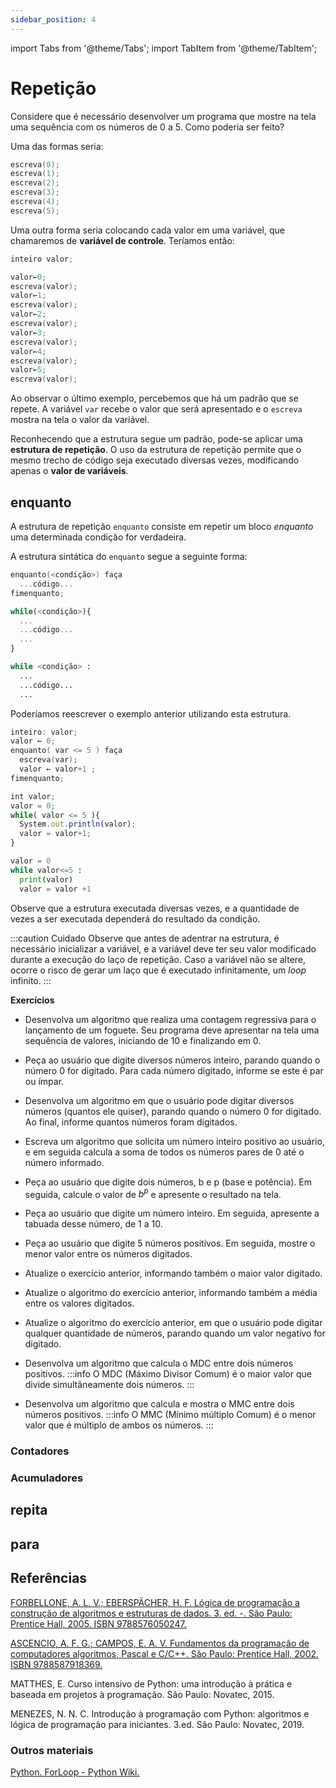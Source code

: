 ```yaml
---
sidebar_position: 4
---
```


import Tabs from '@theme/Tabs';
import TabItem from '@theme/TabItem';

# Repetição

Considere que é necessário desenvolver um programa que mostre na tela uma sequência com os números de $0$ a $5$. Como poderia ser feito?

Uma das formas seria:
``` c
escreva(0);
escreva(1);
escreva(2);
escreva(3);
escreva(4);
escreva(5);
```

Uma outra forma seria colocando cada valor em uma variável, que chamaremos de **variável de controle**. Teríamos então:
```c
inteiro valor;

valor←0;
escreva(valor);
valor←1;
escreva(valor);
valor←2;
escreva(valor);
valor←3;
escreva(valor);
valor←4;
escreva(valor);
valor←5;
escreva(valor);
```  

Ao observar o último exemplo, percebemos que há um padrão que se repete. A variável `var` recebe o valor que será apresentado e o `escreva` mostra na tela o valor da variável.

Reconhecendo que a estrutura segue um padrão, pode-se aplicar uma **estrutura de repetição**. O uso da estrutura de repetição permite que o mesmo trecho de código seja executado diversas vezes, modificando apenas o **valor de variáveis**.

## enquanto

A estrutura de repetição `enquanto` consiste em repetir um bloco *enquanto* uma determinada condição for verdadeira.

A estrutura sintática do `enquanto` segue a seguinte forma:
<Tabs groupId='language'>
  <TabItem value="pseudocodigo" label="Pseudocódigo" default>

  ```c
  enquanto(<condição>) faça
    ...código...
  fimenquanto;
  ```

  </TabItem>
  <TabItem value="java" label="Java">

  ```js
  while(<condição>){
    ...
    ...código...
    ...
  }
  ```

  </TabItem>
  <TabItem value="python" label="Python">

  ```python
  while <condição> :
    ...
    ...código...
    ...
  ```

  </TabItem>
</Tabs>


Poderíamos reescrever o exemplo anterior utilizando esta estrutura. 

<Tabs groupId='language'>
  <TabItem value="pseudocodigo" label="Pseudocódigo" default>

  ```c
  inteiro: valor;
  valor ← 0;
  enquanto( var <= 5 ) faça
    escreva(var);
    valor ← valor+1 ; 
  fimenquanto;
  ```

  </TabItem>
  <TabItem value="java" label="Java">

  ```js
  int valor;
  valor = 0;
  while( valor <= 5 ){
    System.out.println(valor);
    valor = valor+1;
  }
  ```

  </TabItem>
  <TabItem value="python" label="Python">

  ```python
  valor = 0
  while valor<=5 :
    print(valor)
    valor = valor +1
  ```

  </TabItem>
</Tabs>


Observe que a estrutura executada diversas vezes, e a quantidade de vezes a ser executada dependerá do resultado da condição.

:::caution Cuidado
Observe que antes de adentrar na estrutura, é necessário inicializar a variável, e a variável deve ter seu valor modificado durante a execução do laço de repetição. Caso a variável não se altere, ocorre o risco de gerar um laço que é executado infinitamente, um *loop* infinito.
:::

**Exercícios**  
- Desenvolva um algoritmo que realiza uma contagem regressiva para o lançamento de um foguete. Seu programa deve apresentar na tela uma sequência de valores, iniciando de 10 e finalizando em 0.
- Peça ao usuário que digite diversos números inteiro, parando quando o número 0 for digitado. Para cada número digitado, informe se este é par ou ímpar.
- Desenvolva um algoritmo em que o usuário pode digitar diversos números (quantos ele quiser), parando quando o número 0 for digitado. Ao final, informe quantos números foram digitados.
- Escreva um algoritmo que solicita um número inteiro positivo ao usuário, e em seguida calcula a soma de todos os números pares de 0 até o número informado.
- Peça ao usuário que digite dois números, b e p (base e potência). Em seguida, calcule o valor de $b^p$ e apresente o resultado na tela.
- Peça ao usuário que digite um número inteiro. Em seguida, apresente a tabuada desse número, de 1 a 10.
- Peça ao usuário que digite 5 números positivos. Em seguida, mostre o menor valor entre os números digitados.
- Atualize o exercício anterior, informando também o maior valor digitado.
- Atualize o algoritmo do exercício anterior, informando também a média entre os valores digitados.
- Atualize o algoritmo do exercício anterior, em que o usuário pode digitar qualquer quantidade de números, parando quando um valor negativo for digitado.
- Desenvolva um algoritmo que calcula o MDC entre dois números positivos.
:::info 
O MDC (Máximo Divisor Comum) é o maior valor que divide simultâneamente dois números.
:::

- Desenvolva um algoritmo que calcula e mostra o MMC entre dois números positivos.
:::info
O MMC (Mínimo múltiplo Comum) é o menor valor que é múltiplo de ambos os números.
:::



### Contadores

### Acumuladores

## repita


## para






## Referências

[FORBELLONE, A. L. V.; EBERSPÄCHER, H. F. Lógica de programação a construção de algoritmos e estruturas de dados. 3. ed. -. São Paulo: Prentice Hall, 2005. ISBN 9788576050247.](https://plataforma.bvirtual.com.br/Leitor/Publicacao/323/pdf/11?code=DUT9ceW6cevP76Zo+EZuhLshlFiipf6bm1qH+Er9IE2FR2aabpwRBUFHWBQY+ppEDI1u1phvX3Bo9xII7UTG/g==)  

[ASCENCIO, A. F. G.; CAMPOS, E. A. V. Fundamentos da programação de computadores algoritmos, Pascal e C/C++. São Paulo: Prentice Hall, 2002. ISBN 9788587918369.](https://plataforma.bvirtual.com.br/Leitor/Publicacao/474/pdf/17?code=5aKNgQDVA1oGkIID/Mxq/5biXE3mV+4408hOmSg69vmeXo0W9VHrtyzrwyezUND1EQo7jhOxxg2X7UCNFBYZHg==)  

MATTHES, E. Curso intensivo de Python: uma introdução à prática e baseada em projetos à programação. São Paulo: Novatec, 2015.  

MENEZES, N. N. C. Introdução à programação com Python: algoritmos e lógica de programação para iniciantes. 3.ed. São Paulo: Novatec, 2019.  



### Outros materiais

[Python. ForLoop - Python Wiki.](https://wiki.python.org/moin/ForLoop)  
